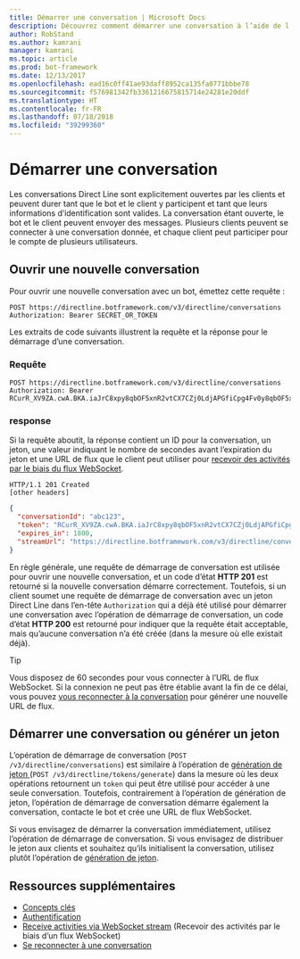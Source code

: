 ```yaml
---
title: Démarrer une conversation | Microsoft Docs
description: Découvrez comment démarrer une conversation à l’aide de l’API Direct Line v3.0.
author: RobStand
ms.author: kamrani
manager: kamrani
ms.topic: article
ms.prod: bot-framework
ms.date: 12/13/2017
ms.openlocfilehash: ead16c0ff41ae93daff8952ca135fa0771bbbe78
ms.sourcegitcommit: f576981342fb3361216675815714e24281e20ddf
ms.translationtype: HT
ms.contentlocale: fr-FR
ms.lasthandoff: 07/18/2018
ms.locfileid: "39299360"
---
```

# <a name="start-a-conversation"></a>Démarrer une conversation

Les conversations Direct Line sont explicitement ouvertes par les clients et peuvent durer tant que le bot et le client y participent et tant que leurs informations d’identification sont valides. La conversation étant ouverte, le bot et le client peuvent envoyer des messages. Plusieurs clients peuvent se connecter à une conversation donnée, et chaque client peut participer pour le compte de plusieurs utilisateurs.

## <a name="open-a-new-conversation"></a>Ouvrir une nouvelle conversation

Pour ouvrir une nouvelle conversation avec un bot, émettez cette requête :

```http
POST https://directline.botframework.com/v3/directline/conversations
Authorization: Bearer SECRET_OR_TOKEN
```

Les extraits de code suivants illustrent la requête et la réponse pour le démarrage d’une conversation.

### <a name="request"></a>Requête

```http
POST https://directline.botframework.com/v3/directline/conversations
Authorization: Bearer RCurR_XV9ZA.cwA.BKA.iaJrC8xpy8qbOF5xnR2vtCX7CZj0LdjAPGfiCpg4Fv0y8qbOF5xPGfiCpg4Fv0y8qqbOF5x8qbOF5xn
```

### <a name="response"></a>response

Si la requête aboutit, la réponse contient un ID pour la conversation, un jeton, une valeur indiquant le nombre de secondes avant l’expiration du jeton et une URL de flux que le client peut utiliser pour [recevoir des activités par le biais du flux WebSocket](bot-framework-rest-direct-line-3-0-receive-activities.md#connect-via-websocket).

```http
HTTP/1.1 201 Created
[other headers]
```

```json
{
  "conversationId": "abc123",
  "token": "RCurR_XV9ZA.cwA.BKA.iaJrC8xpy8qbOF5xnR2vtCX7CZj0LdjAPGfiCpg4Fv0y8qbOF5xPGfiCpg4Fv0y8qqbOF5x8qbOF5xn",
  "expires_in": 1800,
  "streamUrl": "https://directline.botframework.com/v3/directline/conversations/abc123/stream?t=RCurR_XV9ZA.cwA..."
}
```

En règle générale, une requête de démarrage de conversation est utilisée pour ouvrir une nouvelle conversation, et un code d’état **HTTP 201** est retourné si la nouvelle conversation démarre correctement. Toutefois, si un client soumet une requête de démarrage de conversation avec un jeton Direct Line dans l’en-tête `Authorization` qui a déjà été utilisé pour démarrer une conversation avec l’opération de démarrage de conversation, un code d’état **HTTP 200** est retourné pour indiquer que la requête était acceptable, mais qu’aucune conversation n’a été créée (dans la mesure où elle existait déjà).

> [!TIP]
> Vous disposez de 60 secondes pour vous connecter à l’URL de flux WebSocket. Si la connexion ne peut pas être établie avant la fin de ce délai, vous pouvez [vous reconnecter à la conversation](bot-framework-rest-direct-line-3-0-reconnect-to-conversation.md) pour générer une nouvelle URL de flux.

## <a name="start-conversation-versus-generate-token"></a>Démarrer une conversation ou générer un jeton

L’opération de démarrage de conversation (`POST /v3/directline/conversations`) est similaire à l’opération de [génération de jeton ](bot-framework-rest-direct-line-3-0-authentication.md#generate-token) (`POST /v3/directline/tokens/generate`) dans la mesure où les deux opérations retournent un `token` qui peut être utilisé pour accéder à une seule conversation. Toutefois, contrairement à l’opération de génération de jeton, l’opération de démarrage de conversation démarre également la conversation, contacte le bot et crée une URL de flux WebSocket. 

Si vous envisagez de démarrer la conversation immédiatement, utilisez l’opération de démarrage de conversation. Si vous envisagez de distribuer le jeton aux clients et souhaitez qu’ils initialisent la conversation, utilisez plutôt l’opération de [génération de jeton](bot-framework-rest-direct-line-3-0-authentication.md#generate-token). 

## <a name="additional-resources"></a>Ressources supplémentaires

- [Concepts clés](bot-framework-rest-direct-line-3-0-concepts.md)
- [Authentification](bot-framework-rest-direct-line-3-0-authentication.md)
- [Receive activities via WebSocket stream](bot-framework-rest-direct-line-3-0-receive-activities.md#connect-via-websocket) (Recevoir des activités par le biais d’un flux WebSocket)
- [Se reconnecter à une conversation](bot-framework-rest-direct-line-3-0-reconnect-to-conversation.md)